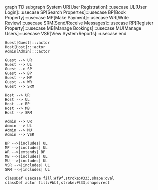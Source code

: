 
graph TD
    subgraph System
        UR[User Registration]:::usecase
        UL[User Login]:::usecase
        SP[Search Properties]:::usecase
        BP[Book Property]:::usecase
        MP[Make Payment]:::usecase
        WR[Write Review]:::usecase
        SRM[Send/Receive Messages]:::usecase
        RP[Register Property]:::usecase
        MB[Manage Bookings]:::usecase
        MU[Manage Users]:::usecase
        VSR[View System Reports]:::usecase
    end

    Guest[Guest]:::actor
    Host[Host]:::actor
    Admin[Admin]:::actor

    Guest --> UR
    Guest --> UL
    Guest --> SP
    Guest --> BP
    Guest --> MP
    Guest --> WR
    Guest --> SRM

    Host --> UR
    Host --> UL
    Host --> RP
    Host --> MB
    Host --> SRM

    Admin --> UR
    Admin --> UL
    Admin --> MU
    Admin --> VSR

    BP -->|includes| UL
    MP -->|includes| UL
    WR -->|extends| BP
    MB -->|includes| UL
    MU -->|includes| UL
    VSR -->|includes| UL
    SRM -->|includes| UL

    classDef usecase fill:#f9f,stroke:#333,shape:oval
    classDef actor fill:#bbf,stroke:#333,shape:rect